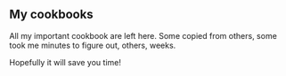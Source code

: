 ## My cookbooks

All my important cookbook are left here. Some copied from others, some took me minutes to figure out, others, weeks.

Hopefully it will save you time!
